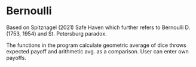 # Bernoulli

Based on Spitznagel (2021) Safe Haven which further refers to Bernoulli D. (1753, 1954) and St. Petersburg paradox.

The functions in the program calculate geometric average of dice throws expected payoff and arithmetic avg. as a comparison. User can enter own payoffs.
